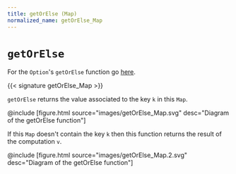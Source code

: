 ```yaml
---
title: getOrElse (Map)
normalized_name: getOrElse_Map
---
```


# `getOrElse`

For the `Option`'s `getOrElse` function go [here](./getOrElse_Option).

{{< signature getOrElse_Map >}}

`getOrElse` returns the value associated to the key `k` in this `Map`.

@include [figure.html source="images/getOrElse_Map.svg" desc="Diagram of the getOrElse function"]

If this `Map` doesn't contain the key `k` then this function returns the result of the computation `v`.

@include [figure.html source="images/getOrElse_Map.2.svg" desc="Diagram of the getOrElse function"]

